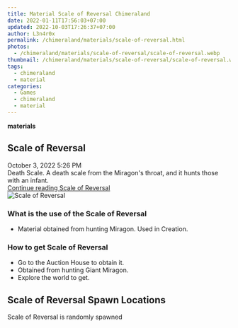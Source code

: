 ```yaml
---
title: Material Scale of Reversal Chimeraland
date: 2022-01-11T17:56:03+07:00
updated: 2022-10-03T17:26:37+07:00
author: L3n4r0x
permalink: /chimeraland/materials/scale-of-reversal.html
photos:
  - /chimeraland/materials/scale-of-reversal/scale-of-reversal.webp
thumbnail: /chimeraland/materials/scale-of-reversal/scale-of-reversal.webp
tags:
  - chimeraland
  - material
categories:
  - Games
  - chimeraland
  - material
---
```


<link
  rel="stylesheet"
  href="https://rawcdn.githack.com/dimaslanjaka/Web-Manajemen/870a349/css/bootstrap-5-3-0-alpha3-wrapper.css"
/>
<section id="bootstrap-wrapper">
  <div data-bs-theme="dark">
    <div
      class="row g-0 border rounded overflow-hidden flex-md-row mb-4 shadow-sm position-relative bg-dark text-light"
    >
      <div class="col p-4 d-flex flex-column position-static">
        <strong class="d-inline-block mb-2 text-success">materials</strong>
        <h2 class="mb-0">Scale of Reversal</h2>
        <div class="mb-1 text-muted">October 3, 2022 5:26 PM</div>
        <div class="mb-2 border p-1">
          Death Scale. A death scale from the Miragon&#x27;s throat, and it
          hunts those with an infant.
        </div>
        <a
          href="/chimeraland/materials/scale-of-reversal.html"
          class="stretched-link d-none text-primary"
          >Continue reading Scale of Reversal</a
        >
      </div>
      <div class="col-auto d-none d-md-block d-lg-block">
        <img
          src="https://www.webmanajemen.com/chimeraland/materials/scale-of-reversal/scale-of-reversal.webp"
          alt="Scale of Reversal"
        />
      </div>
    </div>
    <div class="row">
      <div class="col-lg-6 col-12 mb-2">
        <div class="card">
          <div class="card-body">
            <h3 class="card-title">What is the use of the Scale of Reversal</h3>
            <div class="card-text">
              <ul>
                <li>
                  Material obtained from hunting Miragon. Used in Creation.
                </li>
              </ul>
            </div>
          </div>
        </div>
      </div>
      <div class="col-lg-6 col-12 mb-2">
        <div class="card">
          <div class="card-body">
            <h3 class="card-title">How to get Scale of Reversal</h3>
            <div class="card-text">
              <ul>
                <li>Go to the Auction House to obtain it.</li>
                <li>Obtained from hunting Giant Miragon.</li>
                <li>Explore the world to get.</li>
              </ul>
            </div>
          </div>
        </div>
      </div>
      <div class="col-12 mb-2">
        <h2>Scale of Reversal Spawn Locations</h2>
        <p>Scale of Reversal is randomly spawned</p>
      </div>
    </div>
  </div>
</section>